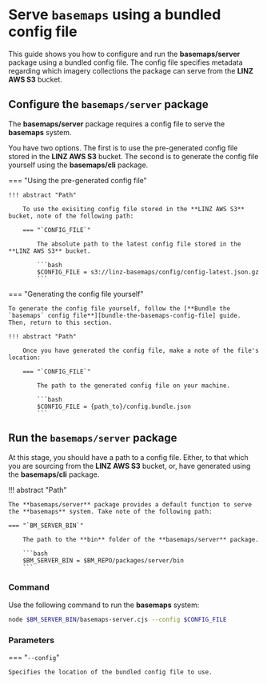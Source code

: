 # Serve `basemaps` using a bundled config file

This guide shows you how to configure and run the **basemaps/server** package using a bundled config file. The config file specifies metadata regarding which imagery collections the package can serve from the **LINZ AWS S3** bucket.

## Configure the `basemaps/server` package

The **basemaps/server** package requires a config file to serve the **basemaps** system.

You have two options. The first is to use the pre-generated config file stored in the **LINZ AWS S3** bucket. The second is to generate the config file yourself using the **basemaps/cli** package.

=== "Using the pre-generated config file"

    !!! abstract "Path"

        To use the exisiting config file stored in the **LINZ AWS S3** bucket, note of the following path:

        === "`CONFIG_FILE`"

            The absolute path to the latest config file stored in the **LINZ AWS S3** bucket.
            
            ```bash
            $CONFIG_FILE = s3://linz-basemaps/config/config-latest.json.gz
            ```

=== "Generating the config file yourself"

    To generate the config file yourself, follow the [**Bundle the `basemaps` config file**][bundle-the-basemaps-config-file] guide. Then, return to this section.

    !!! abstract "Path"

        Once you have generated the config file, make a note of the file's location:

        === "`CONFIG_FILE`"

            The path to the generated config file on your machine.
            
            ```bash
            $CONFIG_FILE = {path_to}/config.bundle.json
            ```

## Run the `basemaps/server` package

At this stage, you should have a path to a config file. Either, to that which you are sourcing from the **LINZ AWS S3** bucket, or, have generated using the **basemaps/cli** package.

!!! abstract "Path"

    The **basemaps/server** package provides a default function to serve the **basemaps** system. Take note of the following path:

    === "`BM_SERVER_BIN`"

        The path to the **bin** folder of the **basemaps/server** package.
            
        ```bash
        $BM_SERVER_BIN = $BM_REPO/packages/server/bin
        ```

### Command

Use the following command to run the **basemaps** system:

```bash
node $BM_SERVER_BIN/basemaps-server.cjs --config $CONFIG_FILE
```

### Parameters

=== "`--config`"

    Specifies the location of the bundled config file to use.

<!-- internal links -->

[running-basemaps-locally]: ../running-basemaps-locally.md
[configuring-the-basemapsserver-package]: ../running-basemaps-locally.md#2-configuring-the-basemapsserver-package
[bundle-the-basemaps-config-file]: ../cli-methods/bundle-the-basemaps-config-file.md